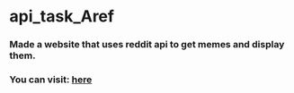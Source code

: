 # api_task_Aref
### Made a website that uses reddit api to get memes and display them.
### You can visit: [here]( https://gsg-cf05.github.io/api_task_Aref/)

